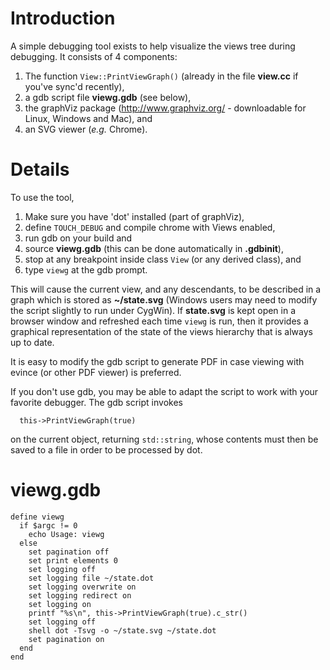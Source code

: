 # Introduction

A simple debugging tool exists to help visualize the views tree during debugging. It consists of 4 components:

  1. The function `View::PrintViewGraph()` (already in the file **view.cc** if you've sync'd recently),
  1. a gdb script file **viewg.gdb**  (see below),
  1. the graphViz package (http://www.graphviz.org/ - downloadable for Linux, Windows and Mac), and
  1. an SVG viewer (_e.g._ Chrome).

# Details

To use the tool,

  1. Make sure you have 'dot' installed (part of graphViz),
  1. define `TOUCH_DEBUG` and compile chrome with Views enabled,
  1. run gdb on your build and
  1. source **viewg.gdb** (this can be done automatically in **.gdbinit**),
  1. stop at any breakpoint inside class `View` (or any derived class), and
  1. type `viewg` at the gdb prompt.

This will cause the current view, and any descendants, to be described in a graph which is stored as **~/state.svg** (Windows users may need to modify the script slightly to run under CygWin). If **state.svg** is kept open in a browser window and refreshed each time `viewg` is run, then it provides a graphical representation of the state of the views hierarchy that is always up to date.

It is easy to modify the gdb script to generate PDF in case viewing with evince (or other PDF viewer) is preferred.

If you don't use gdb, you may be able to adapt the script to work with your favorite debugger. The gdb script invokes
```
  this->PrintViewGraph(true)
```
on the current object, returning `std::string`, whose contents must then be saved to a file in order to be processed by dot.

# viewg.gdb

```
define viewg
  if $argc != 0
    echo Usage: viewg
  else
    set pagination off
    set print elements 0
    set logging off
    set logging file ~/state.dot
    set logging overwrite on
    set logging redirect on
    set logging on
    printf "%s\n", this->PrintViewGraph(true).c_str()
    set logging off
    shell dot -Tsvg -o ~/state.svg ~/state.dot
    set pagination on
  end
end
```